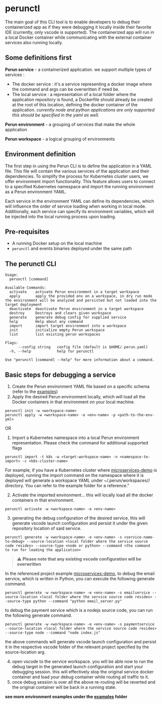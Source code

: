 # perunctl

The main goal of this CLI tool is to enable developers to debug their containerized app as if they were debugging it locally inside their favorite IDE (currently, only vscode is supported). The containerized app will run in a local Docker container while communicating with the external container services also running locally.

## Some definitions first ##

**Perun service** - a containerized application.
we support multiple types of services :
- The docker service : it's a service representing a docker image where the command and args can be overwritten if need be.
- The local service : a representation of a local folder where the application repository is found, a Dockerfile should already be created at the root of this location, defining the docker container of the application.
  *currently node and python applications are only supported this should be specified in the yaml as well.*
 
**Perun environment** - a grouping of services that make the whole application

**Perun workspace** - a logical grouping of environments

## Environment definition ##
The first step in using the Perun CLI is to define the application in a YAML file. This file will contain the various services of the application and their dependencies. To simplify the process for Kubernetes cluster users, we offer environment import functionality. This feature allows users to connect to a specified Kubernetes namespace and import the running environment as a Perun environment YAML.

Each service in the environment YAML can define its dependencies, which will influence the order of service loading when working in local mode. Additionally, each service can specify its environment variables, which will be injected into the local running process upon loading.

## Pre-requisites

* A running Docker setup on the local machine
* `perunctl` and events binaries deployed under the same path


## The perunctl CLI
```
Usage:
  perunctl [command]

Available Commands:
  activate    activate Perun environment in a target workspace
  apply       apply the provided env on a workspace, in dry run mode the environment will be analyzed and persisted but not loaded into the target deployment
  deactivate  deactivate Perun environment in a target workspace
  destroy     Destroys and clears given workspace
  generate    generate debug config for supplied service
  help        Help about any command
  import      import target environment into a workspace
  init        initialize empty Perun workspace
  list        list existing perun workspaces

Flags:
      --config string   config file (default is $HOME/.perun.yaml)
  -h, --help            help for perunctl

Use "perunctl [command] --help" for more information about a command.
```

## Basic steps for debugging a service
1. Create the Perun environment YAML file based on a specific schema (refer to the [examples](https://github.com/perun-cloud-inc/perunctl/tree/main/examples))
2. Apply the desired Perun environment locally, which will load all the Docker containers in that environment on your local machine.
```
perunctl init -w <workspace-name>
perunctl apply -w <workspace-name> -e <env-name> -p <path-to-the-env-yml>
```

OR 

1. Import a Kubernetes namespace into a local Perun environment representation. Please check the command for additional supported flags
```
perunctl import -t k8s -w <target-workspace-name> -n <namespace-to-import> -c <k8s-cluster-name>
```
For example, if you have a Kubernetes cluster where [microservices-demo](https://github.com/GoogleCloudPlatform/microservices-demo) is deployed, running the import command on the namespace where it is deployed will generate a workspace YAML under ~/.perun/workspaces/<workspace-name>/ directory. You can refer to the example folder for a reference." 

2. Activate the imported environment... this will locally load all the docker containers in that environment. 
```
perunctl activate -w <workspace-name> -e <env-name>
```

3. generating the debug configuration of the desired service, this will generate vscode launch configuration and persist it under the given repository location of said service.
```
perunctl generate -w <workspace-name> -e <env-name> -s <service-name-to-debug> --source-location <local folder where the service source code resides> --source-type <node or python> --command <the command  to run for loading the application>
```
> :warning: **Please note that any existing vscode configuration will be overwritten**

In the referenced project example [microservices-demo](https://github.com/GoogleCloudPlatform/microservices-demo), to debug the email service, which is written in Python, you can execute the following generate command.

```
perunctl generate -w <workspace-name> -e <env-name> -s emailservice --source-location <local folder where the service source code resides> --source-type python --command "python email_server.py"
```
to debug the payment service which is a nodejs source code, you can run the following generate command.
```
perunctl generate -w <workspace-name> -e <env-name> -s paymentservice --source-location <local folder where the service source code resides> --source-type node --command "node index.js"
```

the above commands will generate vscode launch configuration and persist it in the respective vscode folder of the relevant project specified by the source-location arg.


4. open vscode to the service workspace. you will be able now to run the debug target in the generated launch configuration and start your debugging session. this will effectively stop the original service docker container and load your debug container while routing all traffic to it.
5. once debug session is over all the above re-routing will be reverted and the original container will be back in a running state.

**see more environment examples under the [examples](https://github.com/perun-cloud-inc/perunctl/tree/main/examples) folder**



